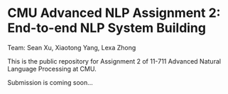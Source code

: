 # CMU Advanced NLP Assignment 2: End-to-end NLP System Building

Team: Sean Xu, Xiaotong Yang, Lexa Zhong

This is the public repository for Assignment 2 of 11-711 Advanced Natural Language Processing at CMU.

Submission is coming soon...
